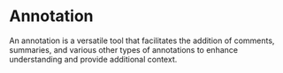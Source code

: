 # Annotation


An annotation is a versatile tool that facilitates the addition of comments, summaries, and various other types of annotations to enhance understanding and provide additional context.
